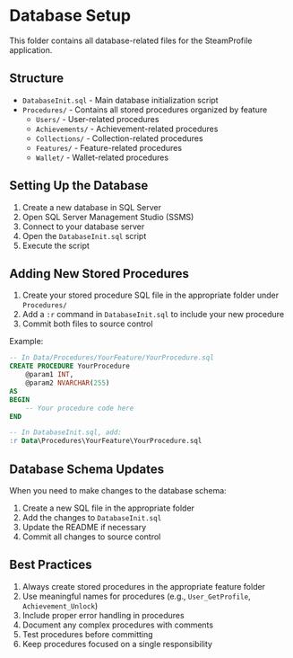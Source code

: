 # Database Setup

This folder contains all database-related files for the SteamProfile application.

## Structure
- `DatabaseInit.sql` - Main database initialization script
- `Procedures/` - Contains all stored procedures organized by feature
  - `Users/` - User-related procedures
  - `Achievements/` - Achievement-related procedures
  - `Collections/` - Collection-related procedures
  - `Features/` - Feature-related procedures
  - `Wallet/` - Wallet-related procedures

## Setting Up the Database

1. Create a new database in SQL Server
2. Open SQL Server Management Studio (SSMS)
3. Connect to your database server
4. Open the `DatabaseInit.sql` script
5. Execute the script

## Adding New Stored Procedures

1. Create your stored procedure SQL file in the appropriate folder under `Procedures/`
2. Add a `:r` command in `DatabaseInit.sql` to include your new procedure
3. Commit both files to source control

Example:
```sql
-- In Data/Procedures/YourFeature/YourProcedure.sql
CREATE PROCEDURE YourProcedure
    @param1 INT,
    @param2 NVARCHAR(255)
AS
BEGIN
    -- Your procedure code here
END

-- In DatabaseInit.sql, add:
:r Data\Procedures\YourFeature\YourProcedure.sql
```

## Database Schema Updates

When you need to make changes to the database schema:
1. Create a new SQL file in the appropriate folder
2. Add the changes to `DatabaseInit.sql`
3. Update the README if necessary
4. Commit all changes to source control

## Best Practices

1. Always create stored procedures in the appropriate feature folder
2. Use meaningful names for procedures (e.g., `User_GetProfile`, `Achievement_Unlock`)
3. Include proper error handling in procedures
4. Document any complex procedures with comments
5. Test procedures before committing
6. Keep procedures focused on a single responsibility 